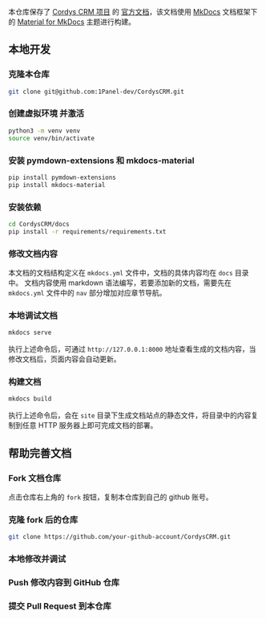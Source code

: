 本仓库保存了 [Cordys CRM 项目]() 的 [官方文档](https://cordys.cn/docs/)，该文档使用 [MkDocs]() 文档框架下的 [Material for MkDocs]() 主题进行构建。

## 本地开发

### 克隆本仓库
```bash
git clone git@github.com:1Panel-dev/CordysCRM.git
```
### 创建虚拟环境 并激活

```bash
python3 -m venv venv
source venv/bin/activate

```
### 安装 pymdown-extensions 和 mkdocs-material
```bash
pip install pymdown-extensions
pip install mkdocs-material
```

### 安装依赖
```bash
cd CordysCRM/docs
pip install -r requirements/requirements.txt
```

### 修改文档内容
本文档的文档结构定义在 `mkdocs.yml` 文件中，文档的具体内容均在 `docs` 目录中。
文档内容使用 markdown 语法编写，若要添加新的文档，需要先在 `mkdocs.yml` 文件中的 `nav` 部分增加对应章节导航。

### 本地调试文档
```bash
mkdocs serve
```
执行上述命令后，可通过 `http://127.0.0.1:8000` 地址查看生成的文档内容，当修改文档后，页面内容会自动更新。

### 构建文档
```bash
mkdocs build
```

执行上述命令后，会在 `site` 目录下生成文档站点的静态文件，将目录中的内容复制到任意 HTTP 服务器上即可完成文档的部署。

## 帮助完善文档

### Fork 文档仓库
点击仓库右上角的 `fork` 按钮，复制本仓库到自己的 github 账号。

### 克隆 fork 后的仓库
```bash
git clone https://github.com/your-github-account/CordysCRM.git
```

### 本地修改并调试

### Push 修改内容到 GitHub 仓库

### 提交 Pull Request 到本仓库
